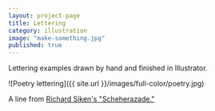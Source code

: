 ```yaml
---
layout: project-page
title: Lettering
category: illustration
image: "make-something.jpg"
published: true
---
```


Lettering examples drawn by hand and finished in Illustrator. 

![Poetry lettering]({{ site.url }}/images/full-color/poetry.jpg)

A line from [Richard Siken's "Scheherazade."](http://yupnet.org/siken/2008/03/21/scheherazade/)




